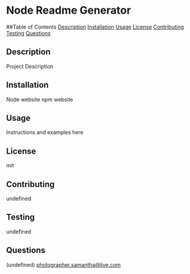 # Node Readme Generator
##Table of Contents 
[Description](#description)
[Installation](#installation)
[Usage](#usage)
[License](#license)
[Contributing](#contributing)
[Testing](#testing)
[Questions](#questions)
## Description 
Project Description
## Installation 
Node website npm website
## Usage
Instructions and examples here
## License
mit
## Contributing
undefined
## Testing
undefined
## Questions 
(undefined)
photographer.samantha@live.com